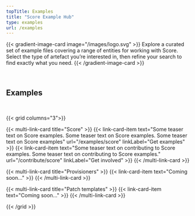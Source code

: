 ```yaml
---
topTitle: Examples
title: "Score Example Hub"
type: examples
url: /examples
---
```


{{< gradient-image-card image="/images/logo.svg" >}}
Explore a curated set of example files covering a range of entities for working with Score. Select the type of artefact you’re interested in, then refine your search to find exactly what you need.
{{< /gradient-image-card >}}

<br />

## Examples

<br />

{{< grid columns="3">}}

{{< multi-link-card title="Score" >}}
{{< link-card-item text="Some teaser text on Score examples. Some teaser text on Score examples. Some teaser text on Score examples" url="/examples/score" linkLabel="Get examples" >}}
{{< link-card-item text="Some teaser text on contributing to Score examples. Some teaser text on contributing to Score examples." url="/contribute/score" linkLabel="Get involved" >}}
{{< /multi-link-card >}}

{{< multi-link-card title="Provisioners" >}}
{{< link-card-item text="Coming soon..." >}}
{{< /multi-link-card >}}

{{< multi-link-card title="Patch templates" >}}
{{< link-card-item text="Coming soon..." >}}
{{< /multi-link-card >}}

{{< /grid >}}

<br />

<br />
